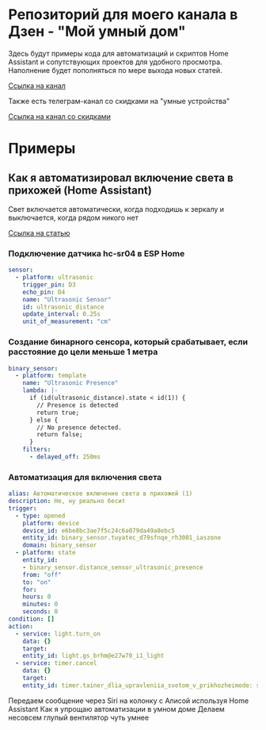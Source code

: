 # Репозиторий для моего канала в Дзен - "Мой умный дом"
Здесь будут примеры кода для автоматизаций и скриптов Home Assistant и сопутствующих проектов для удобного просмотра. 
Наполнение будет пополняться по мере выхода новых статей.

[Ссылка на канал](https://dzen.ru/mysmart "Ссылка на канал")

Также есть телеграм-канал со скидками на "умные устройства"

[Ссылка на канал со скидками](https://dzen.ru/mysmart "Ссылка на канал")


# Примеры
## Как я автоматизировал включение света в прихожей (Home Assistant)
Свет включается автоматически, когда подходишь к зеркалу и выключается, когда рядом никого нет

[Ссылка на статью](https://dzen.ru/a/ZQ8wHmtCVGPIYFvy "Ссылка на статью")

### Подключение датчика hc-sr04 в ESP Home
```yaml
sensor:  
  - platform: ultrasonic    
    trigger_pin: D3    
    echo_pin: D4    
    name: "Ultrasonic Sensor"
    id: ultrasonic_distance   
    update_interval: 0.25s
    unit_of_measurement: "cm"
```

### Создание бинарного сенсора, который срабатывает, если расстояние до цели меньше 1 метра
```yaml
binary_sensor:
  - platform: template
    name: "Ultrasonic Presence"
    lambda: |-
      if (id(ultrasonic_distance).state < id(1)) {
        // Presence is detected
        return true;
      } else {
        // No presence detected.
        return false;
      }
    filters:
      - delayed_off: 250ms
```

### Автоматизация для включения света
```yaml
alias: Aвтоматическое включение света в прихожей (1)
description: He, ну реально бесит
trigger:
  - type: opened
    platform: device
    device_id: e6be8bc3ae7f5c24c6a079da49a8ebc5
    entity_id: binary_sensor.tuyatec_d79sfnqe_rh3001_iaszone
    domain: binary_sensor
  - platform: state
    entity_id:
    - binary_sensor.distance_sensor_ultrasonic_presence
    from: "off"
    to: "on"
    for:
    hours: 0
    minutes: 0
    seconds: 0
condition: []
action:
  - service: light.turn_on
    data: {}
    target:
    entity_id: light.gs_brhm@e27w70_i1_light
  - service: timer.cancel
    data: {}
    target:
    entity_id: timer.tainer_dlia_upravleniia_svetom_v_prikhozheimode: single
```


Передаем сообщение через Siri на колонку с Алисой используя Home Assistant
Как я упрощаю автоматизации в умном доме
Делаем несовсем глупый вентилятор чуть умнее
